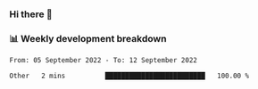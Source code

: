 ### Hi there 👋

### 📊 Weekly development breakdown
<!--START_SECTION:waka-->

```text
From: 05 September 2022 - To: 12 September 2022

Other   2 mins          █████████████████████████   100.00 %
```

<!--END_SECTION:waka-->
